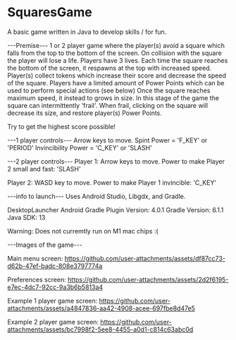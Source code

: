# SquaresGame
A basic game written in Java to develop skills / for fun.

---Premise--- 
1 or 2 player game where the player(s) avoid a square which falls from the top to the bottom of the screen. 
On collision with the square the player will lose a life. Players have 3 lives.
Each time the square reaches the bottom of the screen, it respawns at the top with increased speed.
Player(s) collect tokens which increase their score and decrease the speed of the square.
Players have a limited amount of Power Points which can be used to perform special actions (see below)
Once the square reaches maximum speed, it instead to grows in size. 
In this stage of the game the square can intermittently 'frail'. When frail, clicking on the square will decrease its size, and restore player(s) Power Points.

Try to get the highest score possible!

---1 player controls---
Arrow keys to move.
Spint Power = 'F_KEY' or 'PERIOD'
Invincibility Power = 'C_KEY' or 'SLASH'

---2 player controls---
Player 1: 
Arrow keys to move. 
Power to make Player 2 small and fast: 'SLASH'

Player 2:
WASD key to move.
Power to make Player 1 invincible: 'C_KEY'

---info to launch---
Uses Android Studio, Libgdx, and Gradle.

DesktopLauncher Android Gradle Plugin Version: 4.0.1 Gradle Version: 6.1.1 Java SDK: 13

Warning: Does not curremtly run on M1 mac chips :(

---Images of the game---

Main menu screen: https://github.com/user-attachments/assets/df87cc73-d62b-47ef-badc-808e3797774a

Preferences screen: https://github.com/user-attachments/assets/2d2f6195-e7ec-4dc7-92cc-9a3b6b5813a4

Example 1 player game screen: https://github.com/user-attachments/assets/a4847836-aa42-4908-acee-697fbe8d47e5

Example 2 player game screen: https://github.com/user-attachments/assets/bc7998f2-5ee8-4455-a0d1-c814c63abc0d

